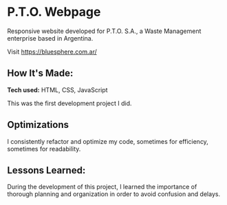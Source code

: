 # P.T.O. Webpage
Responsive website developed for P.T.O. S.A., a Waste Management enterprise based in Argentina.

Visit https://bluesphere.com.ar/

## How It's Made:

**Tech used:** HTML, CSS, JavaScript

This was the first development project I did.

## Optimizations

I consistently refactor and optimize my code, sometimes for efficiency, sometimes for readability.

## Lessons Learned:

During the development of this project, I learned the importance of thorough planning and organization in order to avoid confusion and delays.
